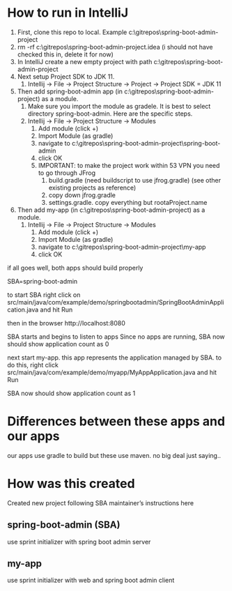
How to run in IntelliJ
=======================

1. First, clone this repo to local. Example c:\gitrepos\spring-boot-admin-project
1. rm -rf c:\gitrepos\spring-boot-admin-project\.idea (i should not have checked this in, delete it for now)
1. In IntelliJ create a new empty project with path c:\gitrepos\spring-boot-admin-project
1. Next setup Project SDK to JDK 11. 
   1. Intellij -> File -> Project Structure -> Project -> Project SDK = JDK 11
1. Then add spring-boot-admin app (in c:\gitrepos\spring-boot-admin-project) as a module. 
   1. Make sure you import the module as gradele. It is best to select directory spring-boot-admin. Here are the specific steps.
   1. Intellij -> File -> Project Structure -> Modules
      1. Add module (click +)
      1. Import Module (as gradle)
      1. navigate to c:\gitrepos\spring-boot-admin-project\spring-boot-admin
      1. click OK
      1. IMPORTANT: to make the project work within 53 VPN you need to go through JFrog 
         1. build.gradle (need buildscript to use jfrog.gradle) (see other existing projects as reference)
         1. copy down jfrog.gradle
         1. settings.gradle. copy everything but rootaProject.name
1. Then add my-app (in c:\gitrepos\spring-boot-admin-project) as a module.
   1. Intellij -> File -> Project Structure -> Modules
      1. Add module (click +)
      1. Import Module (as gradle)
      1. navigate to c:\gitrepos\spring-boot-admin-project\my-app
      1. click OK

if all goes well, both apps should build properly

SBA=spring-boot-admin

to start SBA right click on src/main/java/com/example/demo/springbootadmin/SpringBootAdminApplication.java and hit Run

then in the browser http://localhost:8080

SBA starts and begins to listen to apps
Since no apps are running, SBA now should show application count as 0

next start my-app. this app represents the application managed by SBA.
to do this, right click src/main/java/com/example/demo/myapp/MyAppApplication.java and hit Run

SBA now should show application count as 1


Differences between these apps and our apps
============================================
our apps use gradle to build but these use maven. no big deal just saying..


How was this created
====================
Created new project following SBA maintainer’s instructions here

## spring-boot-admin (SBA)
use sprint initializer with spring boot admin server

## my-app
use sprint initializer with web and spring boot admin client
